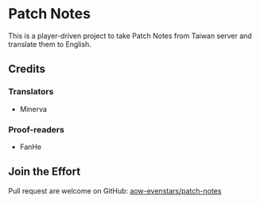 # Patch Notes
This is a player-driven project to take Patch Notes from Taiwan server and translate them to English.

## Credits
### Translators
- Minerva

### Proof-readers
- FanHe

## Join the Effort
Pull request are welcome on GitHub: [aow-evenstars/patch-notes](https://github.com/aow-evenstars/patch-notes)
